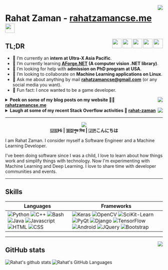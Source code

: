<!-- # [![Rahat Zaman header](./images/header-banner.jpg)](https://rahatzamancse.netlify.app) -->

<a href="https://rahatzamancse.netlify.app"><img align="right" src="https://img.shields.io/website-up-down-green-red/https/rahatzamancse.me?style=for-the-badge&logo=website"></a>

# Rahat Zaman - [rahatzamancse.me](https://rahatzamancse.netlify.app) <img src="https://raw.githubusercontent.com/rahatzamancse/rahatzamancse/master/images/animated-emoji/wave.gif" width="30px">


<a href="https://www.linkedin.com/in/rahatzamancse/"><img align="right" height="30" src="https://img.icons8.com/dusk/30/000000/linkedin.png"></a>
<a href="https://www.facebook.com/rahatzamancse/"><img align="right" height="30" src="https://img.icons8.com/dusk/30/000000/facebook.png"></a>
<a href="https://scholar.google.com/citations?user=rHs9-BQAAAAJ&hl=en"><img align="right" height="30" src="https://img.icons8.com/color/30/000000/google-scholar--v3.png"></a>
<a href="https://medium.com/@rahatzamancse"><img align="right" height="30" src="https://img.icons8.com/color/30/000000/medium-monogram.png"></a>
<a href="https://stackoverflow.com/users/6452525/rahat-zaman"><img align="right" height="30" src="https://img.icons8.com/color/30/000000/stackoverflow.png"></a>

## TL;DR
- 🔭 I’m currently an **intern at Ultra-X Asia Pacific**.
- 🌱 I’m currently learning **[AForge.NET](http://www.aforgenet.com/framework/) (A computer vision .NET library)**.
- 🤔 I’m looking for help with **admission on PhD program at USA**.
- 👯 I’m looking to collaborate on **Machine Learning applications on Linux**.
- 💬 Ask me about anything by mail **rahatzamancse@gmail.com** (or any social media you want).
- 🤣 Fun fact: I once wanted to be a game developer.


<details>
<summary>
<img align="right" src="https://github.com/rahatzamancse/rahatzamancse/workflows/Blog%20Workflow/badge.svg?branch=master">
<strong>Peek on some of my blog posts on my website 💁🏻 <a href="https://rahatzamancse.netlify.app">rahatzamancse.me</a></strong>
</summary>

<!-- BLOG-POST-LIST:START -->
- [You Can Make Anything With Rofi](https://rahatzamancse.netlify.app/en/posts/you-can-make-anything-with-rofi/)
- [Some Notes About SXHKD](https://rahatzamancse.netlify.app/en/posts/some-notes-about-sxhkd/)
- [My Polybar Tips and Tricks](https://rahatzamancse.netlify.app/en/posts/my-polybar-tips-and-tricks/)
- [Switching from VIM to NeoVIM](https://rahatzamancse.netlify.app/en/posts/switching-to-nvim/)
- [My 3 Repo went to 2020 Arctic Vault](https://rahatzamancse.netlify.app/en/posts/github-archive-program/)
<!-- BLOG-POST-LIST:END -->

</details>
<details>
<summary>
<img align="right" src="https://github.com/rahatzamancse/rahatzamancse/workflows/SO%20Workflow/badge.svg?branch=master">
<strong>Laugh at some of my recent Stack Overflow activities 🐅 <a href="https://stackoverflow.com/users/6452525/rahat-zaman">rahat-zaman</a></strong>
</summary>

<img align="right" src="https://github-readme-stackoverflow.vercel.app/?userID=6452525&layout=compact">


<!-- STACKOVERFLOW-LIST:START -->
- [Using `QApplication` in pyqt5 prevents from calling function from python module written in C++ [closed]](https://stackoverflow.com/questions/63433694/using-qapplication-in-pyqt5-prevents-from-calling-function-from-python-module)
- [Answer by Rahat Zaman for cv2: [ WARN:0] global cap_msmf.cpp (674) SourceReaderCB::~SourceReaderCB terminating async callback](https://stackoverflow.com/questions/60007427/cv2-warn0-global-cap-msmf-cpp-674-sourcereadercbsourcereadercb-termina/63423961#63423961)
- [Cannot update member variable inside for loop of method in c++ class](https://stackoverflow.com/questions/61299924/cannot-update-member-variable-inside-for-loop-of-method-in-c-class)
- [How to manually trigger client side form validation in django with JS/JQuery?](https://stackoverflow.com/questions/60862753/how-to-manually-trigger-client-side-form-validation-in-django-with-js-jquery)
- [How to use specifice blocks from another html file in Django template?](https://stackoverflow.com/questions/60796259/how-to-use-specifice-blocks-from-another-html-file-in-django-template)
<!-- STACKOVERFLOW-LIST:END -->

</details>

---

<p align='center'>
<img src="https://raw.githubusercontent.com/rahatzamancse/rahatzamancse/master/images/about-me.gif"><br>
<strong>🇺🇸Hi | 🇧🇩শুভ দিবা | 🇯🇵こんにちは</strong>
</p>

I am Rahat Zaman. I consider myself a Software Engineer and a Machine Learning Developer.

I've been doing software since I was a child, I love to learn about how things work and simplify things with technology. Now I'm experimenting with Machine Learning and Deep Learning. I love to share time with developer communities and events.

---

## Skills
| Languages  | Frameworks |
| ---------- | ---------- |
| ![Python](https://img.shields.io/static/v1?label=Python&message=6%20years&color=red&style=flat&logo=python) ![C++](https://img.shields.io/static/v1?label=C%2B%2B&message=5%20years&color=red&style=flat&logo=c%2B%2B) ![Bash](https://img.shields.io/static/v1?label=Bash&message=4%20years&color=green&style=flat&logo=gnu-bash) ![Java](https://img.shields.io/static/v1?label=Java&message=3%20years&color=red&style=flat&logo=java) ![Javascript](https://img.shields.io/static/v1?label=JS&message=4%20years&color=green&style=flat&logo=javascript) ![HTML](https://img.shields.io/static/v1?label=HTML&message=5%20years&color=7375CD&style=flat&logo=html5) ![CSS](https://img.shields.io/static/v1?label=CSS&message=5%20years&color=7375CD&style=flat&logo=css3)  | ![Keras](https://img.shields.io/static/v1?label=Keras&message=3%20years&color=orange&style=flat&logo=keras) ![OpenCV](https://img.shields.io/static/v1?label=OpenCV&message=3.5%20years&color=orange&style=flat&logo=opencv) ![SciKit-Learn](https://img.shields.io/static/v1?label=SciKit-Learn&message=2.5%20years&color=orange&style=flat&logo=tensorflow) ![PyQt](https://img.shields.io/static/v1?label=PyQt&message=4%20years&color=blue&style=flat&logo=qt) ![Django](https://img.shields.io/static/v1?label=Django&message=4%20years&color=blue&style=flat&logo=django) ![TensorFlow](https://img.shields.io/static/v1?label=TF&message=1.5%20years&color=orange&style=flat&logo=tensorflow) ![Android](https://img.shields.io/static/v1?label=Android&message=1%20years&color=blue&style=flat&logo=android) ![JQuery](https://img.shields.io/static/v1?label=JQuery&message=3%20years&color=purple&style=flat&logo=jquery) ![Bootstrap](https://img.shields.io/static/v1?label=Bootstrap&message=5%20years&color=purple&style=flat&logo=bootstrap)  |

---

<img align="right" src="https://enfsldxoebui1ex.m.pipedream.net">

## GitHub stats
![Rahat's github stats](https://github-readme-stats.vercel.app/api?username=rahatzamancse&count_private=true&show_icons=true&hide_title=true&include_all_commits=true)
![Rahat's GitHub Languages](https://github-readme-stats.vercel.app/api/top-langs/?username=rahatzamancse&hide=css,html,javascript&card_width=240)


<!-- # [![Rahat Zaman footer](./images/footer-banner.jpg)](https://rahatzamancse.netlify.app) -->